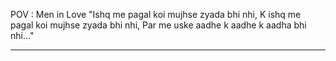 POV : Men in Love
"Ishq me pagal koi mujhse zyada bhi nhi,
K ishq me pagal koi mujhse zyada bhi nhi,
Par me uske aadhe k aadhe k aadha bhi
nhi..."

___
